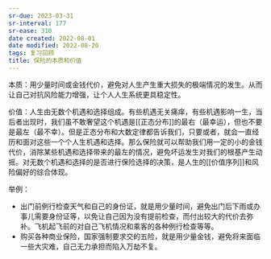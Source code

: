 ```yaml
---
sr-due: 2023-03-31
sr-interval: 177
sr-ease: 310
date created: 2022-08-01
date modified: 2022-08-20
tags: 复习回顾
title: 保险的本质和价值
---
```


本质：用少量时间或金钱代价，避免对人生产生重大损失的极端情况的发生。从而让自己对抗风险能力增强，让个人人生系统更具稳定性。

价值：人生由无数个机遇和选择组成。有些机遇无关痛痒，有些机遇影响一生，当后者出现时，我们虽不敢奢望这个机遇是[[正态分布]]的最右（最幸运），但也不要是最左（最不幸）。但是正态分布和大数定律都告诉我们，只要或者，就会一直经历和面对这些一个个人生机遇和选择。那么保险就可以帮助我们用一定的小的金钱代价，消除某些机遇和选择带来的最左的情况，避免坏运发生对我们的根基产生动摇。对无数个机遇和选择的是否进行保险选择的决策，是人生的[[价值序列]]和风险偏好的综合体现。

举例：

- 出门前例行检查天气和自己的身份证，就是用少量时间，避免出门后下雨或办事儿需要身份证等，以免让自己因为没有提前检查，而付出较大的代价去弥补。飞机起飞前的对自己飞机情况和乘客的各种例行检查等等。
- 购买各种商业保险，国家强制要求交的五险，就是用少量金钱，避免将来面临一些大灾难，自己无力承担而陷入万劫不复。
